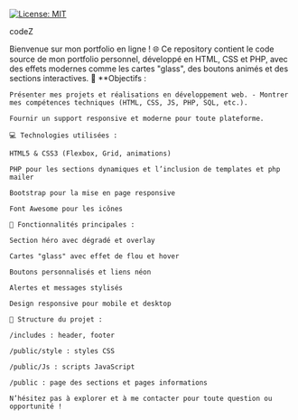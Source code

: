 [![License: MIT](https://img.shields.io/badge/License-MIT-yellow.svg)](./LICENSE)

codeZ

Bienvenue sur mon portfolio en ligne ! 
🌐 Ce repository contient le code source de mon portfolio personnel, développé en HTML, CSS et PHP, avec des effets modernes comme les cartes "glass", des boutons animés et des sections interactives. 📌 **Objectifs :

    Présenter mes projets et réalisations en développement web. - Montrer mes compétences techniques (HTML, CSS, JS, PHP, SQL, etc.).

    Fournir un support responsive et moderne pour toute plateforme.

    💻 Technologies utilisées :

    HTML5 & CSS3 (Flexbox, Grid, animations)

    PHP pour les sections dynamiques et l’inclusion de templates et php mailer

    Bootstrap pour la mise en page responsive

    Font Awesome pour les icônes

    🚀 Fonctionnalités principales :

    Section héro avec dégradé et overlay

    Cartes "glass" avec effet de flou et hover

    Boutons personnalisés et liens néon

    Alertes et messages stylisés

    Design responsive pour mobile et desktop

    📂 Structure du projet :

    /includes : header, footer

    /public/style : styles CSS

    /public/Js : scripts JavaScript

    /public : page des sections et pages informations

    N’hésitez pas à explorer et à me contacter pour toute question ou opportunité !
